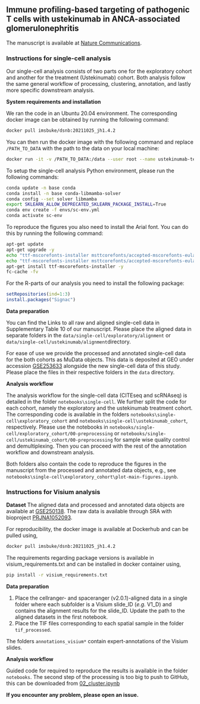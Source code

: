 ## Immune profiling-based targeting of pathogenic T cells with ustekinumab in ANCA-associated glomerulonephritis

The manuscript is available at [Nature Communications](https://www.nature.com/articles/s41467-024-52525-w).

### Instructions for single-cell analysis

Our single-cell analysis consists of two parts one for the exploratory cohort and another for the treatment (Ustekinumab) cohort. Both analysis follow the same general workflow of processing, clustering, annotation, and lastly more specific downstream analysis.

**System requirements and installation**

We ran the code in an Ubuntu 20.04 environment. The corresponding docker image can be obtained by running the following command:

```bash
docker pull imsbuke/dsnb:20211025_jh1.4.2
```
You can then run the docker image with the following command and replace ```/PATH_TO_DATA``` with the path to the data on your local machine:

```bash
docker run -it -v /PATH_TO_DATA:/data --user root --name ustekinumab-test imsbuke/dsnb:20211025_jh1.4.2 bash
```

To setup the single-cell analysis Python environment, please run the following commands:

```bash
conda update -n base conda
conda install -n base conda-libmamba-solver
conda config --set solver libmamba
export SKLEARN_ALLOW_DEPRECATED_SKLEARN_PACKAGE_INSTALL=True
conda env create -f envs/sc-env.yml
conda activate sc-env
```

To reproduce the figures you also need to install the Arial font. You can do this by running the following command:

```bash
apt-get update
apt-get upgrade -y
echo "ttf-mscorefonts-installer msttcorefonts/accepted-mscorefonts-eula select true" | sudo debconf-set-selections
echo "ttf-mscorefonts-installer msttcorefonts/accepted-mscorefonts-eula seen true" | sudo debconf-set-selections
apt-get install ttf-mscorefonts-installer -y
fc-cache -fv
```

For the R-parts of our analysis you need to install the following package:

```R
setRepositories(ind=1:3)
install.packages("Signac")
```

**Data preparation**

You can find the Links to all raw and aligned single-cell data in Supplementary Table 10 of our manuscript. Please place the aligned data in separate folders in the ```data/single-cell/exploratory/alignment``` or  ```data/single-cell/ustekinumab/alignment```directory.

For ease of use we provide the processed and annotated single-cell data for the both cohorts as MuData objects. This data is deposited at GEO under accession [GSE253633](https://www.ncbi.nlm.nih.gov/geo/query/acc.cgi?acc=GSE253633) alongside the new single-cell data of this study. Please place the files in their respective folders in the ```data``` directory.


**Analysis workflow**

The analysis workflow for the single-cell data (CITEseq and scRNAseq) is detailed in the folder ```notebooks\single-cell```. We further split the code for each cohort, namely the exploratory and the ustekinumab treatment cohort. The corresponding code is available in the folders ```notebooks\single-cell\exploratory_cohort``` and ```notebooks\single-cell\ustekinumab_cohort```, respectively. Please use the notebooks in ```notebooks/single-cell/exploratory_cohort/00-preprocessing``` or ```notebooks/single-cell/ustekinumab_cohort/00-preprocessing``` for sample wise quality control and demultiplexing. Then you can proceed with the rest of the annotation workflow and downstream analysis.


Both folders also contain the code to reproduce the figures in the manuscript from the processed and annotated data objects, e.g., see ```notebooks\single-cell\exploratory_cohort\plot-main-figures.ipynb```.

### Instructions for Visium analysis

**Dataset**
The aligned data and processed and annotated data objects are available at [GSE250138](https://www.ncbi.nlm.nih.gov/geo/query/acc.cgi?acc=GSE250138). The raw data is available through SRA with bioproject [PRJNA1052093](https://www.ncbi.nlm.nih.gov/bioproject/PRJNA1052093).

For reproducibility, the docker image is available at Dockerhub and can be pulled using,
```bash
docker pull imsbuke/dsnb:20211025_jh1.4.2
```
The requirements regarding package versions is available in visium_requirements.txt and can be installed in docker container using,
```bash
pip install -r visium_requirements.txt
```

**Data preparation**
1. Place the cellranger- and spaceranger (v2.0.1)-aligned data in a single folder where each subfolder is a Visium slide_ID (_e.g._ V1_D) and contains the alignment results for the slide_ID. Update the path to the aligned datasets in the first notebook.
2. Place the TIF files corresponding to each spatial sample in the folder ```tif_processed```.

The folders ```annotations_visium*``` contain expert-annotations of the Visium slides.

**Analysis workflow**

Guided code for required to reproduce the results is available in the folder ```notebooks```. The second step of the processing is too big to push to GitHub, this can be downloaded from [02_cluster.ipynb](https://drive.google.com/file/d/11mMGel0VzCgbqmvUIG5L2zHP9qBJGoqu/view?usp=sharing)

**If you encounter any problem, please open an issue.**
